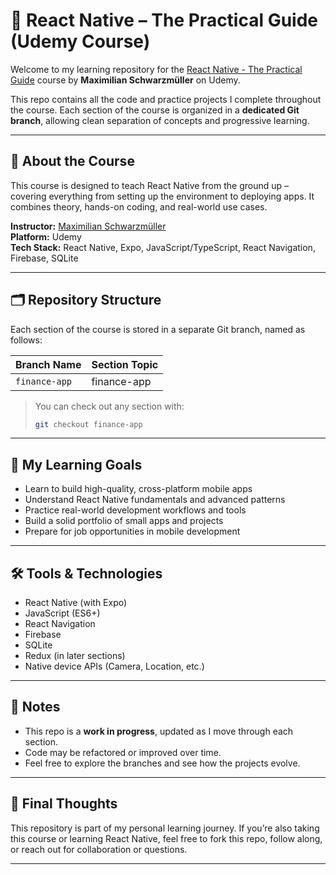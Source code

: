 # 📱 React Native – The Practical Guide (Udemy Course)

Welcome to my learning repository for the [React Native - The Practical Guide](https://www.udemy.com/course/react-native-the-practical-guide/) course by **Maximilian Schwarzmüller** on Udemy.

This repo contains all the code and practice projects I complete throughout the course. Each section of the course is organized in a **dedicated Git branch**, allowing clean separation of concepts and progressive learning.

---

## 🚀 About the Course

This course is designed to teach React Native from the ground up – covering everything from setting up the environment to deploying apps. It combines theory, hands-on coding, and real-world use cases.

**Instructor:** [Maximilian Schwarzmüller](https://academind.com/)  
**Platform:** Udemy  
**Tech Stack:** React Native, Expo, JavaScript/TypeScript, React Navigation, Firebase, SQLite

---

## 🗂️ Repository Structure

Each section of the course is stored in a separate Git branch, named as follows:

| Branch Name | Section Topic |
|-------------|----------------|
| `finance-app` | finance-app  |


> You can check out any section with:
> ```bash
> git checkout finance-app
> ```

---

## 📌 My Learning Goals

- Learn to build high-quality, cross-platform mobile apps
- Understand React Native fundamentals and advanced patterns
- Practice real-world development workflows and tools
- Build a solid portfolio of small apps and projects
- Prepare for job opportunities in mobile development

---

## 🛠️ Tools & Technologies

- React Native (with Expo)
- JavaScript (ES6+)
- React Navigation
- Firebase
- SQLite
- Redux (in later sections)
- Native device APIs (Camera, Location, etc.)

---

## 🧠 Notes

- This repo is a **work in progress**, updated as I move through each section.
- Code may be refactored or improved over time.
- Feel free to explore the branches and see how the projects evolve.

---

## 🎯 Final Thoughts

This repository is part of my personal learning journey. If you’re also taking this course or learning React Native, feel free to fork this repo, follow along, or reach out for collaboration or questions.

---
